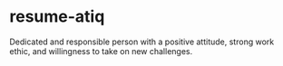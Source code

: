 # resume-atiq
Dedicated and responsible person with a positive attitude, strong work ethic, and willingness to take on new challenges.
